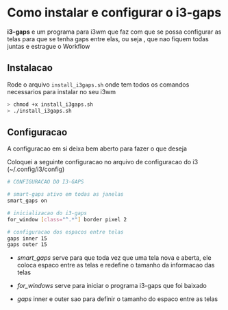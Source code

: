 # Como instalar e configurar o i3-gaps

**i3-gaps** e um programa para i3wm que faz com que se possa configurar as telas para que se tenha gaps entre elas, ou seja , que nao fiquem todas juntas e estrague o Workflow

## Instalacao

Rode o arquivo `install_i3gaps.sh` onde tem todos os comandos necessarios para instalar no seu i3wm

```bash
> chmod +x install_i3gaps.sh
> ./install_i3gaps.sh
```

## Configuracao

A configuracao em si deixa bem aberto para fazer o que deseja

Coloquei a seguinte configuracao no arquivo de configuracao do i3 (~/.config/i3/config)

```sh
# CONFIGURACAO DO I3-GAPS

# smart-gaps ativo em todas as janelas
smart_gaps on

# inicializacao do i3-gaps
for_window [class="^.*"] border pixel 2

# configuracao dos espacos entre telas
gaps inner 15
gaps outer 15
```

* _smart_gaps_ serve para que toda vez que uma tela nova e aberta, ele coloca espaco entre as telas e redefine o tamanho da informacao das telas

* _for_windows_ serve para iniciar o programa i3-gaps que foi baixado

* _gaps_ inner e outer sao para definir o tamanho do espaco entre as telas